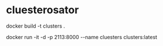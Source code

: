 # cluesterosator
docker build -t clusters .

docker run -it -d -p 2113:8000 --name cluesters clusters:latest
